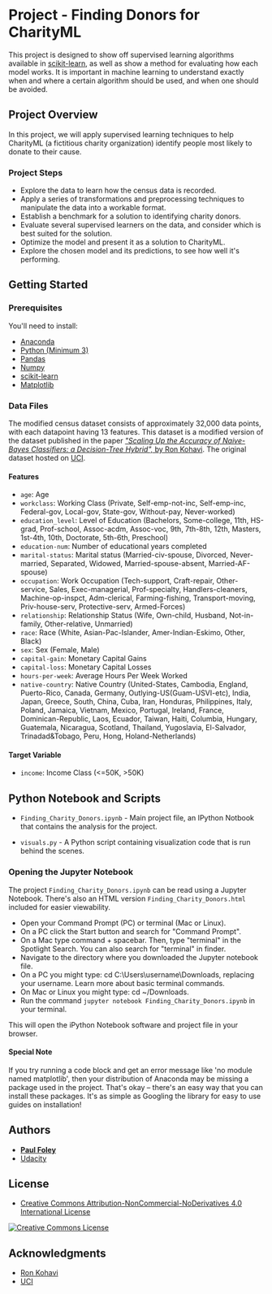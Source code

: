# Project - Finding Donors for CharityML

This project is designed to show off supervised learning algorithms available in [scikit-learn](https://anaconda.org/anaconda/scikit-learn), as well as show a method for evaluating how each model works. It is important in machine learning to understand exactly when and where a certain algorithm should be used, and when one should be avoided.


## Project Overview

In this project, we will apply supervised learning techniques to help CharityML (a fictitious charity organization) identify people most likely to donate to their cause. 

### Project Steps

* Explore the data to learn how the census data is recorded. 
* Apply a series of transformations and preprocessing techniques to manipulate the data into a workable format. 
* Establish a benchmark for a solution to identifying charity donors.
* Evaluate several supervised learners on the data, and consider which is best suited for the solution. 
* Optimize the model and present it as a solution to CharityML. 
* Explore the chosen model and its predictions, to see how well it's performing.


## Getting Started

### Prerequisites

You'll need to install:

* [Anaconda](https://www.continuum.io/downloads)
* [Python (Minimum 3)](https://www.continuum.io/blog/developer-blog/python-3-support-anaconda)
* [Pandas](https://anaconda.org/anaconda/pandas)
* [Numpy](https://anaconda.org/anaconda/numpy)
* [scikit-learn](https://anaconda.org/anaconda/scikit-learn)
* [Matplotlib](https://anaconda.org/anaconda/matplotlib)

### Data Files

The modified census dataset consists of approximately 32,000 data points, with each datapoint having 13 features. This dataset is a modified version of the dataset published in the paper [*"Scaling Up the Accuracy of Naive-Bayes Classifiers: a Decision-Tree Hybrid",* by Ron Kohavi](https://www.aaai.org/Papers/KDD/1996/KDD96-033.pdf). The original dataset hosted on [UCI](https://archive.ics.uci.edu/ml/datasets/Census+Income).

#### Features

* `age`: Age
* `workclass`: Working Class (Private, Self-emp-not-inc, Self-emp-inc, Federal-gov, Local-gov, State-gov, Without-pay, Never-worked)
* `education_level`: Level of Education (Bachelors, Some-college, 11th, HS-grad, Prof-school, Assoc-acdm, Assoc-voc, 9th, 7th-8th, 12th, Masters, 1st-4th, 10th, Doctorate, 5th-6th, Preschool)
* `education-num`: Number of educational years completed
* `marital-status`: Marital status (Married-civ-spouse, Divorced, Never-married, Separated, Widowed, Married-spouse-absent, Married-AF-spouse)
* `occupation`: Work Occupation (Tech-support, Craft-repair, Other-service, Sales, Exec-managerial, Prof-specialty, Handlers-cleaners, Machine-op-inspct, Adm-clerical, Farming-fishing, Transport-moving, Priv-house-serv, Protective-serv, Armed-Forces)
* `relationship`: Relationship Status (Wife, Own-child, Husband, Not-in-family, Other-relative, Unmarried)
* `race`: Race (White, Asian-Pac-Islander, Amer-Indian-Eskimo, Other, Black)
* `sex`: Sex (Female, Male)
* `capital-gain`: Monetary Capital Gains
* `capital-loss`: Monetary Capital Losses
* `hours-per-week`: Average Hours Per Week Worked
* `native-country`: Native Country (United-States, Cambodia, England, Puerto-Rico, Canada, Germany, Outlying-US(Guam-USVI-etc), India, Japan, Greece, South, China, Cuba, Iran, Honduras, Philippines, Italy, Poland, Jamaica, Vietnam, Mexico, Portugal, Ireland, France, Dominican-Republic, Laos, Ecuador, Taiwan, Haiti, Columbia, Hungary, Guatemala, Nicaragua, Scotland, Thailand, Yugoslavia, El-Salvador, Trinadad&Tobago, Peru, Hong, Holand-Netherlands)

#### Target Variable

* `income`: Income Class (<=50K, >50K)


## Python Notebook and Scripts

* `Finding_Charity_Donors.ipynb` - Main project file, an IPython Notbook that contains the analysis for the project.

* `visuals.py` - A Python script containing visualization code that is run behind the scenes.

### Opening the Jupyter Notebook

The project `Finding_Charity_Donors.ipynb` can be read using a Jupyter Notebook. There's also an HTML version `Finding_Charity_Donors.html` included for easier viewability.

* Open your Command Prompt (PC) or terminal (Mac or Linux).
* On a PC click the Start button and search for "Command Prompt".
* On a Mac type command + spacebar. Then, type "terminal" in the Spotlight Search. You can also search for "terminal" in finder.
* Navigate to the directory where you downloaded the Jupyter notebook file.
* On a PC you might type: cd C:\Users\username\Downloads\, replacing your username. Learn more about basic terminal commands.
* On Mac or Linux you might type: cd ~/Downloads.
* Run the command `jupyter notebook Finding_Charity_Donors.ipynb` in your terminal.

This will open the iPython Notebook software and project file in your browser.

#### Special Note

If you try running a code block and get an error message like 'no module named matplotlib', then your distribution of Anaconda may be missing a package used in the project. That's okay – there's an easy way that you can install these packages. It's as simple as Googling the library for easy to use guides on installation!


## Authors

* **[Paul Foley](https://github.com/paulfoley)**
* [Udacity](https://www.udacity.com/)


## License

* <a rel="license" href="https://creativecommons.org/licenses/by-nc-nd/4.0/"> Creative Commons Attribution-NonCommercial-NoDerivatives 4.0 International License</a>

<a rel="license" href="https://creativecommons.org/licenses/by-nc-nd/4.0/">
	<img alt="Creative Commons License" style="border-width:0" src="https://i.creativecommons.org/l/by-nc-nd/4.0/88x31.png" />
</a>


## Acknowledgments

* [Ron Kohavi](https://www.aaai.org/Papers/KDD/1996/KDD96-033.pdf)
* [UCI](https://archive.ics.uci.edu/ml/datasets/Census+Income)
